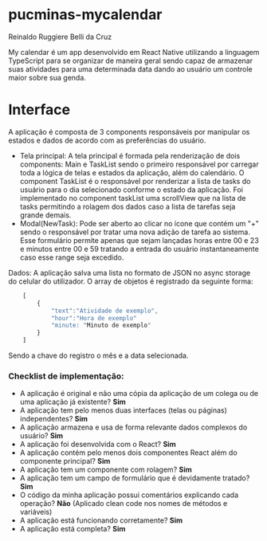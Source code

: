 # pucminas-mycalendar

Reinaldo Ruggiere Belli da Cruz

My calendar é um app desenvolvido em React Native utilizando a linguagem TypeScript para se organizar de maneira geral sendo capaz de armazenar suas atividades para uma determinada data dando ao usuário um controle maior sobre sua genda. 

# Interface

A aplicação é composta de 3 components responsáveis por manipular os estados e dados de acordo com as preferências do usuário. 

- Tela principal: A tela principal é formada pela renderização de dois components: Main e TaskList sendo o primeiro responsável por carregar toda a lógica de telas e estados da aplicação, além do calendário. O component TaskList é o responsável por renderizar a lista de tasks do usuário para o dia selecionado conforme o estado da aplicação. Foi implementado no component taskList uma scrollView que na lista de tasks permitindo a rolagem dos dados caso a lista de tarefas seja grande demais.
- Modal(NewTask): Pode ser aberto ao clicar no ícone que contém um "+" sendo o responsável por tratar uma nova adição de tarefa ao sistema. Esse formulário permite apenas que sejam lançadas horas entre 00 e 23 e minutos entre 00 e 59 tratando a entrada do usuário instantaneamente caso esse range seja excedido. 

Dados:
A aplicação salva uma lista no formato de JSON no async storage do celular do utilizador. O array de objetos é registrado da seguinte forma:
```ts
    [
        {
            "text":"Atividade de exemplo",
            "hour":"Hora de exemplo"
            "minute: "Minuto de exemplo"
        }
    ]
 ```
Sendo a chave do registro o mês e a data selecionada. 

<h3>Checklist de implementação: </h3> 

- A aplicação é original e não uma cópia da aplicação de um colega ou de uma aplicação já existente? **Sim**
- A aplicação tem pelo menos duas interfaces (telas ou páginas) independentes? **Sim**
- A aplicação armazena e usa de forma relevante dados complexos do usuário? **Sim**
- A aplicação foi desenvolvida com o React? **Sim**
- A aplicação contém pelo menos dois componentes React além do componente principal? **Sim**
- A aplicação tem um componente com rolagem? **Sim**
- A aplicação tem um campo de formulário que é devidamente tratado? **Sim**
- O código da minha aplicação possui comentários explicando cada operação? **Não** (Aplicado clean code nos nomes de métodos e variáveis)
- A aplicação está funcionando corretamente? **Sim**
- A aplicação está completa? **Sim**
